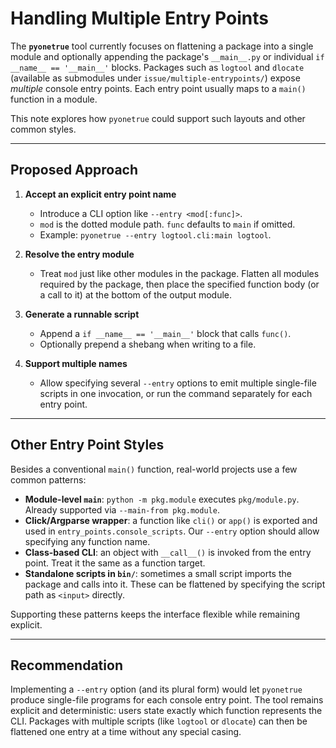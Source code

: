 # Handling Multiple Entry Points

The **`pyonetrue`** tool currently focuses on flattening a package into a single
module and optionally appending the package's `__main__.py` or individual
`if __name__ == '__main__'` blocks.  Packages such as `logtool` and `dlocate`
(available as submodules under `issue/multiple-entrypoints/`) expose *multiple*
console entry points.  Each entry point usually maps to a `main()` function in a
module.

This note explores how `pyonetrue` could support such layouts and other common
styles.

---

## Proposed Approach

1. **Accept an explicit entry point name**
   - Introduce a CLI option like `--entry <mod[:func]>`.
   - `mod` is the dotted module path.  `func` defaults to `main` if omitted.
   - Example: `pyonetrue --entry logtool.cli:main logtool`.

2. **Resolve the entry module**
   - Treat `mod` just like other modules in the package.  Flatten all modules
     required by the package, then place the specified function body (or a call
     to it) at the bottom of the output module.

3. **Generate a runnable script**
   - Append a `if __name__ == '__main__'` block that calls `func()`.
   - Optionally prepend a shebang when writing to a file.

4. **Support multiple names**
   - Allow specifying several `--entry` options to emit multiple single-file
     scripts in one invocation, or run the command separately for each entry
     point.

---

## Other Entry Point Styles

Besides a conventional `main()` function, real-world projects use a few common
patterns:

- **Module-level `main`**: `python -m pkg.module` executes `pkg/module.py`.
  Already supported via `--main-from pkg.module`.
- **Click/Argparse wrapper**: a function like `cli()` or `app()` is exported and
  used in `entry_points.console_scripts`.  Our `--entry` option should allow
  specifying any function name.
- **Class-based CLI**: an object with `__call__()` is invoked from the entry
  point.  Treat it the same as a function target.
- **Standalone scripts in `bin/`**: sometimes a small script imports the package
  and calls into it.  These can be flattened by specifying the script path as
  `<input>` directly.

Supporting these patterns keeps the interface flexible while remaining explicit.

---

## Recommendation

Implementing a `--entry` option (and its plural form) would let `pyonetrue`
produce single-file programs for each console entry point.  The tool remains
explicit and deterministic: users state exactly which function represents the
CLI.  Packages with multiple scripts (like `logtool` or `dlocate`) can then be
flattened one entry at a time without any special casing.
